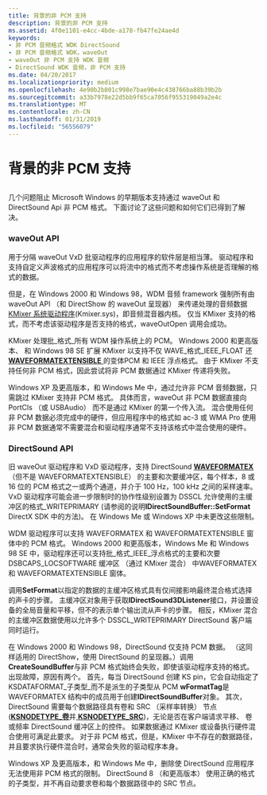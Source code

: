 ```yaml
---
title: 背景的非 PCM 支持
description: 背景的非 PCM 支持
ms.assetid: 4f0e1101-e4cc-4bde-a178-fb47fe24ae4d
keywords:
- 非 PCM 音频格式 WDK DirectSound
- 非 PCM 音频格式 WDK，waveOut
- waveOut 非 PCM 支持 WDK 音频
- DirectSound WDK 音频，非 PCM 支持
ms.date: 04/20/2017
ms.localizationpriority: medium
ms.openlocfilehash: 4e90b2b801c998e7bae90e4c438766ba88b39b2b
ms.sourcegitcommit: a33b7978e22d5bb9f65ca7056f955319049a2e4c
ms.translationtype: MT
ms.contentlocale: zh-CN
ms.lasthandoff: 01/31/2019
ms.locfileid: "56556079"
---
```

# <a name="background-of-non-pcm-support"></a>背景的非 PCM 支持


## <span id="background_of_non_pcm_support"></span><span id="BACKGROUND_OF_NON_PCM_SUPPORT"></span>


几个问题阻止 Microsoft Windows 的早期版本支持通过 waveOut 和 DirectSound Api 非 PCM 格式。 下面讨论了这些问题和如何它们已得到了解决。

### <a name="span-idwaveoutapispanspan-idwaveoutapispanspan-idwaveoutapispanwaveout-api"></a><span id="waveOut_API"></span><span id="waveout_api"></span><span id="WAVEOUT_API"></span>waveOut API

用于分隔 waveOut VxD 批驱动程序的应用程序的软件层是相当薄。 驱动程序和支持自定义声波格式的应用程序可以将流中的格式而不考虑操作系统是否理解的格式的数据。

但是，在 Windows 2000 和 Windows 98，WDM 音频 framework 强制所有由 waveOut API （和 DirectShow 的 waveOut 呈现器） 来传递处理的音频数据[KMixer 系统驱动程序](kernel-mode-wdm-audio-components.md#kmixer_system_driver)(Kmixer.sys)，即音频混音器内核。 仅当 KMixer 支持的格式，而不考虑该驱动程序是否支持的格式，waveOutOpen 调用会成功。

KMixer 处理批\_格式\_所有 WDM 操作系统上的 PCM。 Windows 2000 和更高版本、 和 Windows 98 SE 扩展 KMixer 以支持不仅 WAVE\_格式\_IEEE\_FLOAT 还[ **WAVEFORMATEXTENSIBLE** ](https://msdn.microsoft.com/library/windows/hardware/ff538802)的变体PCM 和 IEEE 浮点格式。 由于 KMixer 不支持任何非 PCM 格式，因此尝试将非 PCM 数据通过 KMixer 传递将失败。

Windows XP 及更高版本，和 Windows Me 中，通过允许非 PCM 音频数据，只需跳过 KMixer 支持非 PCM 格式。 具体而言，waveOut 非 PCM 数据直接向 PortCls （或 USBAudio） 而不是通过 KMixer 的第一个传入流。 混合使用任何非 PCM 数据必须完成中的硬件，但应用程序中的格式如 ac-3 或 WMA Pro 使用非 PCM 数据通常不需要混合和驱动程序通常不支持该格式中混合使用的硬件。

### <a name="span-iddirectsoundapispanspan-iddirectsoundapispanspan-iddirectsoundapispandirectsound-api"></a><span id="DirectSound_API"></span><span id="directsound_api"></span><span id="DIRECTSOUND_API"></span>DirectSound API

旧 waveOut 驱动程序和 VxD 驱动程序，支持 DirectSound [ **WAVEFORMATEX** ](https://msdn.microsoft.com/library/windows/hardware/ff538799) （但不是 WAVEFORMATEXTENSIBLE） 的主要和次要缓冲区，每个样本，8 或 16 位的 PCM 格式之一或两个通道，并介于 100 Hz，100 kHz 之间的采样速率。 VxD 驱动程序可能会进一步限制时的协作性级别设置为 DSSCL 允许使用的主缓冲区的格式\_WRITEPRIMARY (请参阅的说明**IDirectSoundBuffer::SetFormat** DirectX SDK 中的方法)。 在 Windows Me 或 Windows XP 中未更改这些限制。

WDM 驱动程序可以支持 WAVEFORMATEX 和 WAVEFORMATEXTENSIBLE 窗体中的 PCM 格式。 Windows 2000 和更高版本，Windows Me 和 Windows 98 SE 中，驱动程序还可以支持批\_格式\_IEEE\_浮点格式的主要和次要 DSBCAPS\_LOCSOFTWARE 缓冲区 （通过 KMixer 混合） 中WAVEFORMATEX 和 WAVEFORMATEXTENSIBLE 窗体。

调用**SetFormat**以指定的数据的主缓冲区格式具有仅间接影响最终混合格式选择的声卡的步骤。 主缓冲区对象用于获取**IDirectSound3DListener**接口，并设置设备的全局音量和平移，但不的表示单个输出流从声卡的步骤。 相反，KMixer 混合的主缓冲区数据使用以允许多个 DSSCL\_WRITEPRIMARY DirectSound 客户端同时运行。

在 Windows 2000 和 Windows 98，DirectSound 仅支持 PCM 数据。 （这同样适用的 DirectShow，使用 DirectSound 的呈现器。）调用**CreateSoundBuffer**与非 PCM 格式始终会失败，即使该驱动程序支持的格式。 出现故障，原因有两个。 首先，每当 DirectSound 创建 KS pin，它会自动指定了 KSDATAFORMAT\_子类型\_而不是派生的子类型从 PCM **wFormatTag**是 WAVEFORMATEX 结构中的成员用于创建**IDirectSoundBuffer**对象。 其次，DirectSound 需要每个数据路径具有卷和 SRC （采样率转换） 节点 ([**KSNODETYPE\_卷**](https://msdn.microsoft.com/library/windows/hardware/ff537208)并[ **KSNODETYPE\_SRC**](https://msdn.microsoft.com/library/windows/hardware/ff537190))，无论是否在客户端请求平移、 卷或频率 DirectSound 缓冲区上的控件。 如果数据通过 KMixer 或设备执行硬件混合使用可满足此要求。 对于非 PCM 格式，但是，KMixer 中不存在的数据路径，并且要求执行硬件混合时，通常会失败的驱动程序本身。

Windows XP 及更高版本，和 Windows Me 中，删除使 DirectSound 应用程序无法使用非 PCM 格式的限制。 DirectSound 8 （和更高版本） 使用正确的格式的子类型，并不再自动要求卷和每个数据路径中的 SRC 节点。

 

 




